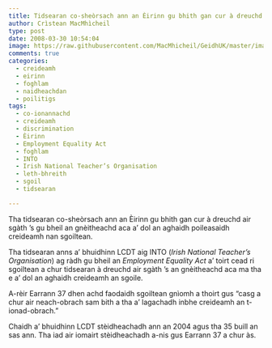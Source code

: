 ```yaml
---
title: Tidsearan co-sheòrsach ann an Èirinn gu bhith gan cur à dreuchd
author: Crìstean MacMhìcheil
type: post
date: 2008-03-30 10:54:04
image: https://raw.githubusercontent.com/MacMhicheil/GeidhUK/master/images/2008-03-30-tidsearan-co-sheorsach-ann-an-eirinn-gu-bhith-gan-cur-a-dreuchd.jpg
comments: true
categories:
  - creideamh
  - eirinn
  - foghlam
  - naidheachdan
  - poilitigs
tags:
  - co-ionannachd
  - creideamh
  - discrimination
  - Èirinn
  - Employment Equality Act
  - foghlam
  - INTO
  - Irish National Teacher’s Organisation
  - leth-bhreith
  - sgoil
  - tidsearan

---
```

Tha tidsearan co-sheòrsach ann an Èirinn gu bhith gan cur à dreuchd air sgàth ’s gu bheil an gnèitheachd aca a’ dol an aghaidh poileasaidh creideamh nan sgoiltean.

<!--more-->

Tha tidsearan anns a’ bhuidhinn LCDT aig INTO (_Irish National Teacher’s Organisation_) ag ràdh gu bheil an _Employment Equality Act_ a’ toirt cead ri sgoiltean a chur tidsearan à dreuchd air sgàth ’s an gnèitheachd aca ma tha e a’ dol an aghaidh creideamh an sgoile.

A-rèir Earrann 37 dhen achd faodaidh sgoiltean gnìomh a thoirt gus “casg a chur air neach-obrach sam bith a tha a’ lagachadh inbhe creideamh an t-ionad-obrach.”

Chaidh a’ bhuidhinn LCDT stèidheachadh ann an 2004 agus tha 35 buill an sas ann. Tha iad air iomairt stèidheachadh a-nis gus Earrann 37 a chur às.
